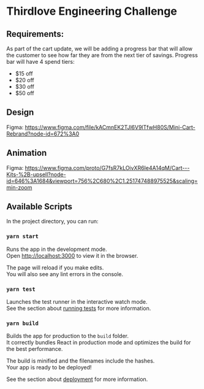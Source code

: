 # Thirdlove Engineering Challenge
## Requirements:
As part of the cart update, we will be adding a progress bar that will allow the customer to see how far they are from the next tier of savings.
Progress bar will have 4 spend tiers:
* $15 off
* $20 off
* $30 off
* $50 off

## Design
Figma: https://www.figma.com/file/kACmnEK2TJl6V9lTfwH80S/Mini-Cart-Rebrand?node-id=672%3A0
## Animation
Figma: https://www.figma.com/proto/G7fsR7kLOivXR6Ie4A14qM/Cart---Kits-%2B-upsell?node-id=646%3A1684&viewport=756%2C680%2C1.251747488975525&scaling=min-zoom


## Available Scripts

In the project directory, you can run:

### `yarn start`

Runs the app in the development mode.\
Open [http://localhost:3000](http://localhost:3000) to view it in the browser.

The page will reload if you make edits.\
You will also see any lint errors in the console.

### `yarn test`

Launches the test runner in the interactive watch mode.\
See the section about [running tests](https://facebook.github.io/create-react-app/docs/running-tests) for more information.

### `yarn build`

Builds the app for production to the `build` folder.\
It correctly bundles React in production mode and optimizes the build for the best performance.

The build is minified and the filenames include the hashes.\
Your app is ready to be deployed!

See the section about [deployment](https://facebook.github.io/create-react-app/docs/deployment) for more information.


